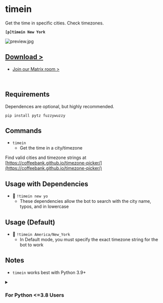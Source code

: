 # timein

Get the time in specific cities. Check timezones.

**`[p]timein New York`**

![preview.jpg](https://coffeebank.github.io/coffee-maubot/assets/timein-preview.jpg)

<div className="hidden">

## [Download >](https://coffeebank.github.io/coffee-maubot/timein)

- [Join our Matrix room >](https://coffeebank.github.io/matrix)

</div>

<br />


## Requirements

Dependences are optional, but highly recommended.

`pip install pytz fuzzywuzzy`


## Commands

- `timein`
  - Get the time in a city/timezone

Find valid cities and timezone strings at [https://coffeebank.github.io/timezone-picker/](https://coffeebank.github.io/timezone-picker/)


## Usage with Dependencies

- 🔺 `!timein new yo`
  - These dependencies allow the bot to search with the city name, typos, and in lowercase


## Usage (Default)

- 🔹 `!timein America/New_York`
  - In Default mode, you must specify the exact timezone string for the bot to work


## Notes

- `timein` works best with Python 3.9+

<details>
{( <summary><h3>For Python &lt;=3.8 Users</h3></summary> )}

> ⚠️ Please note that [Maubot recommends Python 3.10+](https://docs.mau.fi/maubot/usage/setup/index.html).

**`timein` requires dependencies to function on Python &lt;=3.8.**

**Run:**

`pip install pytz fuzzywuzzy`

</details>
